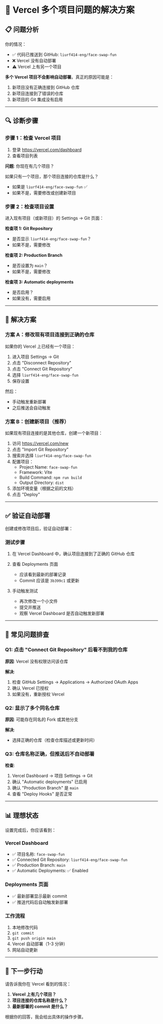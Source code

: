 # 🔧 Vercel 多个项目问题的解决方案

## 📋 问题分析

你的情况：
- ✅ 代码已推送到 GitHub: `liurf414-eng/face-swap-fun`
- ❌ Vercel 没有自动部署
- ⚠️ Vercel 上有另一个项目

**多个 Vercel 项目不会影响自动部署**。真正的原因可能是：
1. 新项目没有正确连接到 GitHub 仓库
2. 新项目连接到了错误的仓库
3. 新项目的 Git 集成没有启用

---

## 🔍 诊断步骤

### 步骤 1：检查 Vercel 项目

1. 登录 https://vercel.com/dashboard
2. 查看项目列表

**问题**: 你现在有几个项目？

如果只有一个项目，那个项目连接的仓库是什么？
- 如果是 `liurf414-eng/face-swap-fun` ✅
- 如果不是，需要修改或创建新项目

### 步骤 2：检查项目设置

进入现有项目（或新项目）的 Settings → Git 页面：

**检查项 1: Git Repository**
- 是否显示 `liurf414-eng/face-swap-fun`？
- 如果不是，需要修改

**检查项 2: Production Branch**
- 是否设置为 `main`？
- 如果不是，需要修改

**检查项 3: Automatic deployments**
- 是否启用？
- 如果没有，需要启用

---

## 🎯 解决方案

### 方案 A：修改现有项目连接到正确的仓库

如果你的 Vercel 上已经有一个项目：

1. 进入项目 Settings → Git
2. 点击 "Disconnect Repository"
3. 点击 "Connect Git Repository"
4. 选择 `liurf414-eng/face-swap-fun`
5. 保存设置

然后：
- 手动触发重新部署
- 之后推送会自动触发

### 方案 B：创建新项目（推荐）

如果现有项目连接的是其他仓库，创建一个新项目：

1. 访问 https://vercel.com/new
2. 点击 "Import Git Repository"
3. 搜索并选择 `liurf414-eng/face-swap-fun`
4. 配置项目：
   - Project Name: `face-swap-fun`
   - Framework: Vite
   - Build Command: `npm run build`
   - Output Directory: `dist`
5. 添加环境变量（根据之前的文档）
6. 点击 "Deploy"

---

## ✅ 验证自动部署

创建或修改项目后，验证自动部署：

### 测试步骤

1. 在 Vercel Dashboard 中，确认项目连接到了正确的 GitHub 仓库

2. 查看 Deployments 页面
   - 应该看到最新的部署记录
   - Commit 应该是 `3b399c1` 或更新

3. 手动触发测试
   - 再次修改一个小文件
   - 提交并推送
   - 观察 Vercel Dashboard 是否自动触发新部署

---

## 🔧 常见问题排查

### Q1: 点击 "Connect Git Repository" 后看不到我的仓库

**原因**: Vercel 没有权限访问该仓库

**解决**:
1. 检查 GitHub Settings → Applications → Authorized OAuth Apps
2. 确认 Vercel 已授权
3. 如果没有，重新授权 Vercel

### Q2: 显示了多个同名仓库

**原因**: 可能存在同名的 Fork 或其他分支

**解决**: 
- 选择正确的仓库（检查仓库描述或更新时间）

### Q3: 仓库名称正确，但推送后不自动部署

**检查**:
1. Vercel Dashboard → 项目 Settings → Git
2. 确认 "Automatic deployments" 已启用
3. 确认 "Production Branch" 是 `main`
4. 查看 "Deploy Hooks" 是否正常

---

## 📊 理想状态

设置完成后，你应该看到：

### Vercel Dashboard
- ✅ 项目名称: `face-swap-fun`
- ✅ Connected Git Repository: `liurf414-eng/face-swap-fun`
- ✅ Production Branch: `main`
- ✅ Automatic Deployments: ✅ Enabled

### Deployments 页面
- ✅ 最新部署显示最新 commit
- ✅ 推送代码后自动触发新部署

### 工作流程
1. 本地修改代码
2. `git commit`
3. `git push origin main`
4. Vercel 自动部署（1-3 分钟）
5. 网站自动更新

---

## 🎯 下一步行动

请告诉我你在 Vercel 看到的情况：

1. **Vercel 上有几个项目？**
2. **项目连接的仓库名称是什么？**
3. **最新部署的 commit 是什么？**

根据你的回答，我会给出具体的操作步骤。

